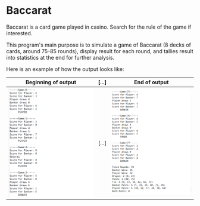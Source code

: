 # Baccarat

Baccarat is a card game played in casino. Search for the rule of the game if interested.

This program's main purpose is to simulate a game of Baccarat (8 decks of cards, around 75-85 rounds), display result for each round, 
and tallies result into statistics at the end for further analysis. 

Here is an example of how the output looks like:

Beginning of output | [...] | End of output
------------------- | ----- | -------------
<img src="img/output1.PNG" width="398"> | [...] | <img src="img/output2.PNG" width="398">
